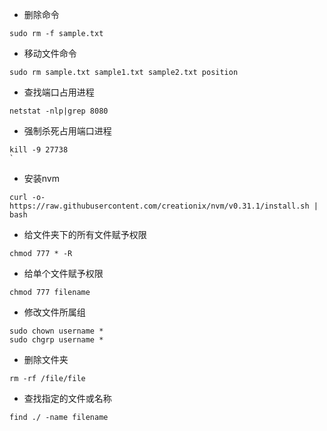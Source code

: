 - 删除命令

```linux
sudo rm -f sample.txt
```

- 移动文件命令

```linux
sudo rm sample.txt sample1.txt sample2.txt position
```

- 查找端口占用进程

```shell
netstat -nlp|grep 8080
```

- 强制杀死占用端口进程

```shell
kill -9 27738
`
```

- 安装nvm

```shell
curl -o- https://raw.githubusercontent.com/creationix/nvm/v0.31.1/install.sh | bash
```

- 给文件夹下的所有文件赋予权限

```shell
chmod 777 * -R
```

- 给单个文件赋予权限

```shell
chmod 777 filename
```

- 修改文件所属组

```shell
sudo chown username *
sudo chgrp username *
```

- 删除文件夹

```shell
rm -rf /file/file
```

- 查找指定的文件或名称

````shell
find ./ -name filename
````



